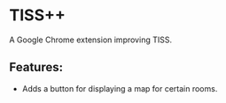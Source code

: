 # TISS++

A Google Chrome extension improving TISS.

## Features:

- Adds a button for displaying a map for certain rooms.

